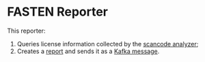 # FASTEN Reporter

This reporter:

1. Queries license information collected by
the [scancode analyzer](../../analyzers/scancode-analyzer);
1. Creates a
[report](../../../proto/fasten.proto)
and sends it as a
[Kafka message](https://github.com/fasten-project/fasten/wiki/Kafka-Topics#fastenqmstr).
